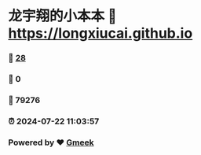 # 龙宇翔的小本本 :link: https://longxiucai.github.io 
### :page_facing_up: [28](https://longxiucai.github.io/tag.html) 
### :speech_balloon: 0 
### :hibiscus: 79276 
### :alarm_clock: 2024-07-22 11:03:57 
### Powered by :heart: [Gmeek](https://github.com/Meekdai/Gmeek)
